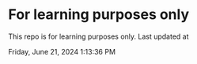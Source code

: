 # For learning purposes only
This repo is for learning purposes only.
Last updated at

Friday, June 21, 2024 1:13:36 PM

